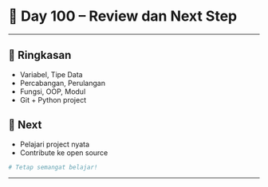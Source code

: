 # 🐍 Day 100 – Review dan Next Step

---

## 🧠 Ringkasan
- Variabel, Tipe Data
- Percabangan, Perulangan
- Fungsi, OOP, Modul
- Git + Python project

## 🚀 Next
- Pelajari project nyata
- Contribute ke open source

```bash
# Tetap semangat belajar!
```

---
